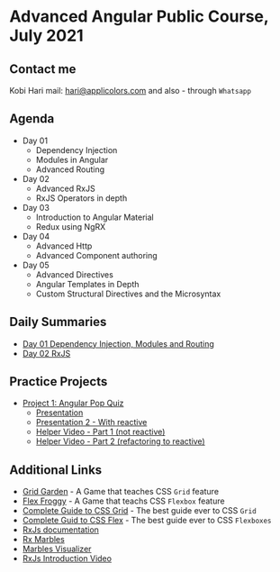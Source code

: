 # Advanced Angular Public Course, July 2021
## Contact me
Kobi Hari
mail: hari@applicolors.com
and also - through `Whatsapp`

## Agenda
* Day 01
    - Dependency Injection
    - Modules in Angular
    - Advanced Routing
* Day 02
    - Advanced RxJS
    - RxJS Operators in depth
* Day 03
    - Introduction to Angular Material
    - Redux using NgRX
* Day 04
    - Advanced Http
    - Advanced Component authoring
* Day 05
    - Advanced Directives
    - Angular Templates in Depth
    - Custom Structural Directives and the Microsyntax

## Daily Summaries
* [Day 01 Dependency Injection, Modules and Routing](https://github.com/kobi2294/Course-2107-Public/wiki/Day-01-DI-Modules-and-Routing)
* [Day 02 RxJS](https://github.com/kobi2294/Course-2107-Public/wiki/Day-02-Rxjs)

## Practice Projects
- [Project 1: Angular Pop Quiz](https://github.com/kobi2294/Course-2107-Public/wiki/Project-1---Pop-Quiz)
    * [Presentation](https://www.dropbox.com/s/rkhx8ge3lj5um6t/Description.pptx?dl=0)
    * [Presentation 2 - With reactive](https://www.dropbox.com/s/n9pawcvycxv03sx/Description.pptx?dl=0)
    * [Helper Video - Part 1 (not reactive)](https://www.dropbox.com/s/8ybqibl7geul9bm/Solution.mp4?dl=0)
    * [Helper Video - Part 2 (refactoring to reactive)](https://www.dropbox.com/s/eba2hohp9z7fzkh/Solution.mp4?dl=0)


## Additional Links
- [Grid Garden](https://cssgridgarden.com/) - A Game that teaches CSS `Grid` feature
- [Flex Froggy](https://flexboxfroggy.com/) - A Game that teachs CSS `Flexbox` feature
- [Complete Guide to CSS Grid](https://css-tricks.com/snippets/css/complete-guide-grid/) - The best guide ever to CSS `Grid`
- [Complete Guid to CSS Flex](https://css-tricks.com/snippets/css/a-guide-to-flexbox/) - The best guide ever to CSS `Flexboxes`
- [RxJs documentation](https://rxjs.dev/)
- [Rx Marbles](https://rxmarbles.com/)
- [Marbles Visualizer](https://rxviz.com/)
- [RxJs Introduction Video](https://www.dropbox.com/s/05vsshf61oh5p1y/Reactive%20X.mp4?dl=0)
